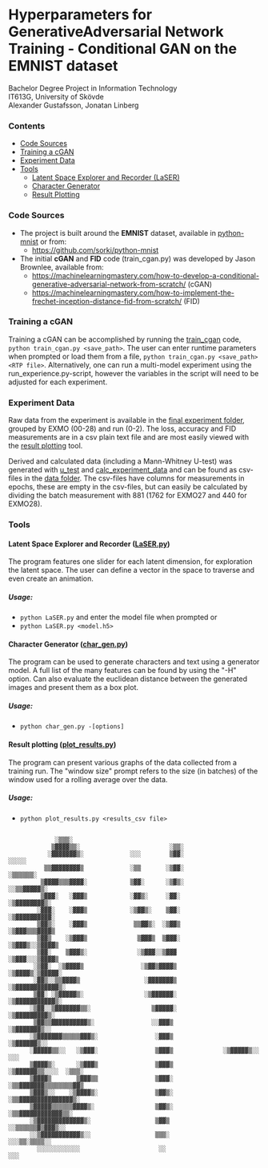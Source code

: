 # Hyperparameters for GenerativeAdversarial Network Training - Conditional GAN on the EMNIST dataset
Bachelor Degree Project in Information Technology  
IT613G, University of Skövde  
Alexander Gustafsson, Jonatan Linberg

### Contents
 * [Code Sources](#Code-Sources)
 * [Training a cGAN](#Training-a-cGAN)
 * [Experiment Data](#Experiment-Data)
 * [Tools](#Tools)
   * [Latent Space Explorer and Recorder (LaSER)](#latent-space-explorer-and-recorder-laserpy)
   * [Character Generator](#character-generator-char_genpy)
   * [Result Plotting](#result-plotting-plot_resultspy)

### Code Sources
 * The project is built around the **EMNIST** dataset, available in [python-mnist](/python-mnist/) or from:
   * https://github.com/sorki/python-mnist
 * The initial **cGAN** and **FID** code (train_cgan.py) was developed by Jason Brownlee, available from: 
   * https://machinelearningmastery.com/how-to-develop-a-conditional-generative-adversarial-network-from-scratch/ (cGAN)
   * https://machinelearningmastery.com/how-to-implement-the-frechet-inception-distance-fid-from-scratch/ (FID)

### Training a cGAN
Training a cGAN can be accomplished by running the [train_cgan](/train_cgan.py) code, `python train_cgan.py <save_path>`. The user can enter runtime parameters when prompted or load them from a file, `python train_cgan.py <save_path> <RTP file>`. Alternatively, one can run a multi-model experiment using the run_experience.py-script, however the variables in the script will need to be adjusted for each experiment. 

### Experiment Data
Raw data from the experiment is available in the [final experiment folder](/final_experiment), grouped by EXMO (00-28) and run (0-2). The loss, accuracy and FID measurements are in a csv plain text file and are most easily viewed with the [result plotting](#result-plotting-plot_resultspy) tool. 

Derived and calculated data (including a Mann-Whitney U-test) was generated with [u_test](/misc_src/u_test.py) and [calc_experiment_data](/misc_src/calc_experiment_data.py) and can be found as csv-files in the [data folder](/data). The csv-files have columns for measurements in epochs, these are empty in the csv-files, but can easily be calculated by dividing the batch measurement with 881 (1762 for EXMO27 and 440 for EXMO28).

### Tools
#### Latent Space Explorer and Recorder ([LaSER.py](/LaSER.py))
The program features one slider for each latent dimension, for exploration the latent space. The user can define a vector in the space to traverse and even create an animation. 

##### Usage:
 * `python LaSER.py` and enter the model file when prompted or
 * `python LaSER.py <model.h5>`


#### Character Generator ([char_gen.py](/char_gen.py))
The program can be used to generate characters and text using a generator model. A full list of the many features can be found by using the "-H" option. Can also evaluate the euclidean distance between the generated images and present them as a box plot.

##### Usage:
* `python char_gen.py -[options]`


#### Result plotting ([plot_results.py](plot_results.py))
The program can present various graphs of the data collected from a training run. The "window size" prompt refers to the size (in batches) of the window used for a rolling average over the data. 

##### Usage:
* `python plot_results.py <results_csv file>`




```                                                                                    
                                                                                    
             ░▒▒▒░                                                                  
            ▒▓▓▓▓▒▒░                         ░▒▒░                                   
           ░▓▓▓▓▓▓▓▒░             ░░░        ▒▓▓░                   ░░░░░           
          ▒▒▓▓▓▓▓▓▓▓▒             ░▒▒       ░▒▓▓░                 ░▒▒▒▒▒▒░          
         ▒▓▓▓▓▒▒▒▓▓▓▓░            ▒▓▓░      ░▒▓▒░               ░░▒▒▓▓▓▓▓▒░         
         ▒▓▓▓░   ░▓▓▓▒            ░▓▓▒░     ░▓▓░                ░▒▓▓▓▓▓▓▓▓▒░        
        ░▓▓▓░    ░▓▓▓▒            ░▒▓▓▒░    ▒▓▓░               ░▒▓▓▓▓▓▓▓▓▓▓░        
        ▒▓▓▒░    ░▓▓▓▒             ▒▒▓▓▒░  ░▒▓▓▒               ░▒▓▓▓▒▒▒▓▓▓▓▒        
        ▒▓▓▒    ░▒▓▓▓▒              ▒▓▓▓▒  ▒▓▓▓░              ░▒▓▓▓▒░░▒▓▓▓▓▒        
        ▒▓▓░    ▒▓▓▓▒░              ░▒▓▓▓░░▒▓▓▓               ░▒▓▓▓░░░▒▓▓▓▓▒        
       ░▒▓▓░  ░▒▓▓▓▓▒                ░▒▓▓▒▓▓▓▓▒              ░▒▓▓▓▓▒░▒▓▓▓▓▓░        
       ░▓▓▒░░▒▒▓▓▓▓▒                  ░▓▓▓▓▓▓▓▒             ░▒▓▓▓▓▓▓▓▓▓▓▓▓▒░        
       ▒▓▓░ ░▒▓▓▓▓▓▒░                 ░▒▓▓▓▓▓▓░             ░▒▓▓▓▓▓▓▓▓▓▓▓▒░         
      ░▒▓▓░░▒▓▓▓▓▓▓▓▒▒░                 ▒▓▓▓▓▓░             ░▒▓▓▓▓▓▓▓▓▓▒░           
       ▒▓▓▒▒▓▓▓▓▓▓▓▓▓▓▒░                ░░▓▓▓▒              ░▒▓▓▓▓▓▓▓▒░░            
      ░▒▓▓▓▓▓▓▓▒▒▒▒▒▓▓▓▒░                ░▓▓▓▒              ░▒▓▓▓▓▓▓▒░░             
      ░▓▓▓▓▓▒▒░░   ░▒▓▓▓░                ▒▓▓▓▒              ░▒▓▓▓▓▓▒░░       ░░░    
      ▒▓▓▓▓▒░      ░▒▓▓▓▒                ▒▓▓▓▒              ░▒▓▓▓▓▓▓▒▒░░░░  ░▒▒▒░   
      ▒▓▓▓▓▒       ▒▓▓▓▒▒                ▒▓▓▓░              ░▒▒▓▓▓▓▓▓▓▒▒▒▒▒▒▒▒▓▓▒   
      ▒▓▓▓▒░░    ░▒▓▓▓▓▒░                ▒▓▓▒░                ░▒▒▓▓▓▓▓▓▓▓▓▓▓▓▓▓▓▒░  
      ▒▓▓▓▓▓▒▒▒▒▒▒▓▓▓▓▒░                 ▒▓▓▒░                  ░▒▒▓▓▓▓▓▓▓▓▓▓▓▓▒▒░  
      ░▒▓▓▓▓▓▓▓▓▓▓▓▓▓▒░                  ▒▓▓▒                    ░░▒▒▒▒▒▒▓▒▓▓▓▒░░   
      ░░▒▓▓▓▓▓▓▓▓▓▓▓▒░░                  ▒▒▒░                      ░░░▒▒░▒▒▒▒░░     
        ░░░░░░░░░░░░                      ░░                              ░░░       
```
